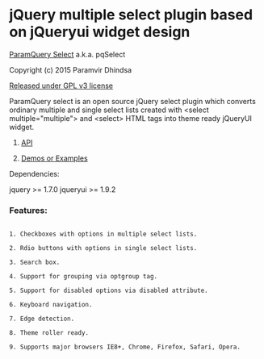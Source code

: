 jQuery multiple select plugin based on jQueryui widget design
=============================================================
[ParamQuery Select](http://paramquery.com/select) a.k.a. pqSelect

Copyright (c) 2015 Paramvir Dhindsa 

[Released under GPL v3 license](http://paramquery.com/license)
 
ParamQuery select is an open source jQuery select plugin which converts ordinary multiple and single select lists created with &lt;select multiple="multiple"&gt; and &lt;select&gt; HTML tags into theme ready jQueryUI widget.

1. [API](http://paramquery.com/api/select)

2. [Demos or Examples](http://paramquery.com/select)

Dependencies:

 jquery >= 1.7.0
 jqueryui >= 1.9.2


### Features:

```

1. Checkboxes with options in multiple select lists.

2. Rdio buttons with options in single select lists.

3. Search box.

4. Support for grouping via optgroup tag.

5. Support for disabled options via disabled attribute.

6. Keyboard navigation.

7. Edge detection.

8. Theme roller ready.

9. Supports major browsers IE8+, Chrome, Firefox, Safari, Opera.
